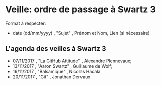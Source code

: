 ﻿# Veille: ordre de passage à Swartz 3

Format à respecter:   
- date (dd/mm/yyyy) , "Sujet" ,  Prénom et Nom, Lien (si nécessaire)

## L'agenda des veilles à Swartz 3


- 07/11/2017 , "La GitHub Attitude" , Alexandre Plennevaux;
- 13/11/2017 , "Aaron Swartz" , Guillaume de Wolf;
- 16/11/2017 , "Balsamique" , Nicolas Hacala
- 20/11/2017 , "Git" , Jonathan Dervaux
